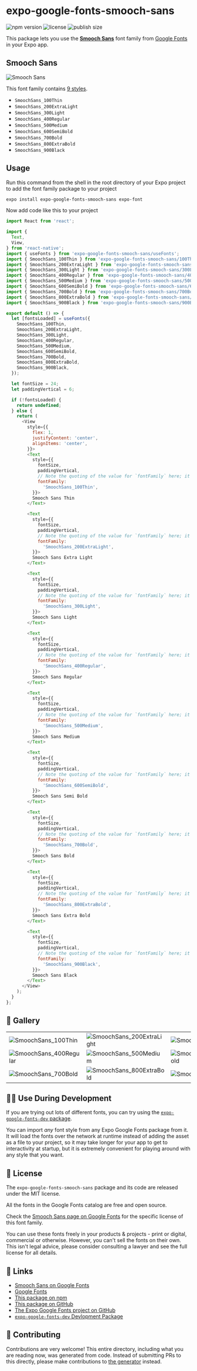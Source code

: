 # expo-google-fonts-smooch-sans

![npm version](https://flat.badgen.net/npm/v/expo-google-fonts-smooch-sans)
![license](https://flat.badgen.net/github/license/expo/google-fonts)
![publish size](https://flat.badgen.net/packagephobia/install/expo-google-fonts-smooch-sans)

This package lets you use the [**Smooch Sans**](https://fonts.google.com/specimen/Smooch+Sans) font family from [Google Fonts](https://fonts.google.com/) in your Expo app.

## Smooch Sans

![Smooch Sans](./font-family.png)

This font family contains [9 styles](#-gallery).

- `SmoochSans_100Thin`
- `SmoochSans_200ExtraLight`
- `SmoochSans_300Light`
- `SmoochSans_400Regular`
- `SmoochSans_500Medium`
- `SmoochSans_600SemiBold`
- `SmoochSans_700Bold`
- `SmoochSans_800ExtraBold`
- `SmoochSans_900Black`

## Usage

Run this command from the shell in the root directory of your Expo project to add the font family package to your project
```sh
expo install expo-google-fonts-smooch-sans expo-font
```

Now add code like this to your project
```js
import React from 'react';

import {
  Text,
  View,
} from 'react-native';
import { useFonts } from 'expo-google-fonts-smooch-sans/useFonts';
import { SmoochSans_100Thin } from 'expo-google-fonts-smooch-sans/100Thin';
import { SmoochSans_200ExtraLight } from 'expo-google-fonts-smooch-sans/200ExtraLight';
import { SmoochSans_300Light } from 'expo-google-fonts-smooch-sans/300Light';
import { SmoochSans_400Regular } from 'expo-google-fonts-smooch-sans/400Regular';
import { SmoochSans_500Medium } from 'expo-google-fonts-smooch-sans/500Medium';
import { SmoochSans_600SemiBold } from 'expo-google-fonts-smooch-sans/600SemiBold';
import { SmoochSans_700Bold } from 'expo-google-fonts-smooch-sans/700Bold';
import { SmoochSans_800ExtraBold } from 'expo-google-fonts-smooch-sans/800ExtraBold';
import { SmoochSans_900Black } from 'expo-google-fonts-smooch-sans/900Black';

export default () => {
  let [fontsLoaded] = useFonts({
    SmoochSans_100Thin,
    SmoochSans_200ExtraLight,
    SmoochSans_300Light,
    SmoochSans_400Regular,
    SmoochSans_500Medium,
    SmoochSans_600SemiBold,
    SmoochSans_700Bold,
    SmoochSans_800ExtraBold,
    SmoochSans_900Black,
  });

  let fontSize = 24;
  let paddingVertical = 6;

  if (!fontsLoaded) {
    return undefined;
  } else {
    return (
      <View
        style={{
          flex: 1,
          justifyContent: 'center',
          alignItems: 'center',
        }}>
        <Text
          style={{
            fontSize,
            paddingVertical,
            // Note the quoting of the value for `fontFamily` here; it expects a string!
            fontFamily:
              'SmoochSans_100Thin',
          }}>
          Smooch Sans Thin
        </Text>

        <Text
          style={{
            fontSize,
            paddingVertical,
            // Note the quoting of the value for `fontFamily` here; it expects a string!
            fontFamily:
              'SmoochSans_200ExtraLight',
          }}>
          Smooch Sans Extra Light
        </Text>

        <Text
          style={{
            fontSize,
            paddingVertical,
            // Note the quoting of the value for `fontFamily` here; it expects a string!
            fontFamily:
              'SmoochSans_300Light',
          }}>
          Smooch Sans Light
        </Text>

        <Text
          style={{
            fontSize,
            paddingVertical,
            // Note the quoting of the value for `fontFamily` here; it expects a string!
            fontFamily:
              'SmoochSans_400Regular',
          }}>
          Smooch Sans Regular
        </Text>

        <Text
          style={{
            fontSize,
            paddingVertical,
            // Note the quoting of the value for `fontFamily` here; it expects a string!
            fontFamily:
              'SmoochSans_500Medium',
          }}>
          Smooch Sans Medium
        </Text>

        <Text
          style={{
            fontSize,
            paddingVertical,
            // Note the quoting of the value for `fontFamily` here; it expects a string!
            fontFamily:
              'SmoochSans_600SemiBold',
          }}>
          Smooch Sans Semi Bold
        </Text>

        <Text
          style={{
            fontSize,
            paddingVertical,
            // Note the quoting of the value for `fontFamily` here; it expects a string!
            fontFamily:
              'SmoochSans_700Bold',
          }}>
          Smooch Sans Bold
        </Text>

        <Text
          style={{
            fontSize,
            paddingVertical,
            // Note the quoting of the value for `fontFamily` here; it expects a string!
            fontFamily:
              'SmoochSans_800ExtraBold',
          }}>
          Smooch Sans Extra Bold
        </Text>

        <Text
          style={{
            fontSize,
            paddingVertical,
            // Note the quoting of the value for `fontFamily` here; it expects a string!
            fontFamily:
              'SmoochSans_900Black',
          }}>
          Smooch Sans Black
        </Text>
      </View>
    );
  }
};

```

## 🔡 Gallery


||||
|-|-|-|
|![SmoochSans_100Thin](.//100Thin/SmoochSans_100Thin.ttf.png)|![SmoochSans_200ExtraLight](.//200ExtraLight/SmoochSans_200ExtraLight.ttf.png)|![SmoochSans_300Light](.//300Light/SmoochSans_300Light.ttf.png)||
|![SmoochSans_400Regular](.//400Regular/SmoochSans_400Regular.ttf.png)|![SmoochSans_500Medium](.//500Medium/SmoochSans_500Medium.ttf.png)|![SmoochSans_600SemiBold](.//600SemiBold/SmoochSans_600SemiBold.ttf.png)||
|![SmoochSans_700Bold](.//700Bold/SmoochSans_700Bold.ttf.png)|![SmoochSans_800ExtraBold](.//800ExtraBold/SmoochSans_800ExtraBold.ttf.png)|![SmoochSans_900Black](.//900Black/SmoochSans_900Black.ttf.png)||


## 👩‍💻 Use During Development

If you are trying out lots of different fonts, you can try using the [`expo-google-fonts-dev` package](https://github.com/freeboub/google-fonts/tree/master/font-packages/dev#readme).

You can import *any* font style from any Expo Google Fonts package from it. It will load the fonts
over the network at runtime instead of adding the asset as a file to your project, so it may take longer
for your app to get to interactivity at startup, but it is extremely convenient
for playing around with any style that you want.

## 📖 License

The `expo-google-fonts-smooch-sans` package and its code are released under the MIT license.

All the fonts in the Google Fonts catalog are free and open source.

Check the [Smooch Sans page on Google Fonts](https://fonts.google.com/specimen/Smooch+Sans) for the specific license of this font family.

You can use these fonts freely in your products & projects - print or digital, commercial or otherwise. However, you can't sell the fonts on their own. This isn't legal advice, please consider consulting a lawyer and see the full license for all details.

## 🔗 Links

- [Smooch Sans on Google Fonts](https://fonts.google.com/specimen/Smooch+Sans)
- [Google Fonts](https://fonts.google.com/)
- [This package on npm](https://www.npmjs.com/package/expo-google-fonts-smooch-sans)
- [This package on GitHub](https://github.com/freeboub/google-fonts/tree/master/font-packages/smooch-sans)
- [The Expo Google Fonts project on GitHub](https://github.com/freeboub/google-fonts)
- [`expo-google-fonts-dev` Devlopment Package](https://github.com/freeboub/google-fonts/tree/master/font-packages/dev)

## 🤝 Contributing

Contributions are very welcome! This entire directory, including what you are reading now, was generated from code. Instead of submitting PRs to this directly, please make contributions to [the generator](https://github.com/freeboub/google-fonts/tree/master/packages/generator) instead.
